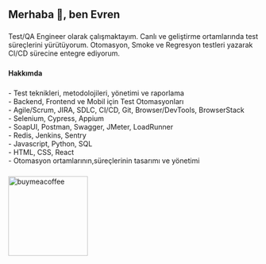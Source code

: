 <h2 align="left">Merhaba 👋, ben Evren</h2>

###

<p align="left">Test/QA Engineer olarak çalışmaktayım. Canlı ve geliştirme ortamlarında test süreçlerini yürütüyorum. Otomasyon, Smoke ve Regresyon testleri yazarak CI/CD sürecine entegre ediyorum. </p>

###

<h4 align="left">Hakkımda</h4>

###

<p align="left"> 
  - Test teknikleri, metodolojileri, yönetimi ve raporlama <br> 
  - Backend, Frontend ve Mobil için Test Otomasyonları <br> 
  - Agile/Scrum, JIRA, SDLC, CI/CD, Git, Browser/DevTools, BrowserStack <br> 
  - Selenium, Cypress, Appium <br> 
  - SoapUI, Postman, Swagger, JMeter, LoadRunner <br> 
  - Redis, Jenkins, Sentry  <br> 
  - Javascript, Python, SQL <br> 
  - HTML, CSS, React <br> 
  - Otomasyon ortamlarının,süreçlerinin tasarımı ve yönetimi <br> 


###



<a href="https://www.buymeacoffee.com/aktasevren">
<img src="https://cdn.buymeacoffee.com/buttons/v2/default-yellow.png" width="160" alt="buymeacoffee" />
</a>
